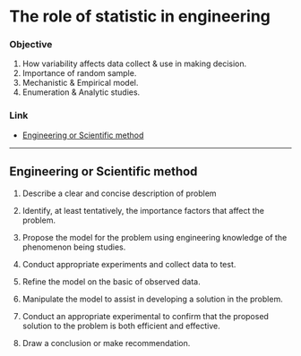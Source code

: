 # The role of statistic in engineering

### Objective

1.  How variability affects data collect & use in making decision.
2.  Importance of random sample.
3.  Mechanistic & Empirical model.
4.  Enumeration & Analytic studies.

### Link

* [Engineering or Scientific method](##Engineering-or-Scientific-method)

---

## Engineering or Scientific method

1.  Describe a clear and concise description of problem

2.  Identify, at least tentatively, the importance factors that affect the problem.

3.  Propose the model for the problem using engineering knowledge of the phenomenon being studies.

4.  Conduct appropriate experiments and collect data to test.

5.  Refine the model on the basic of observed data.

6.  Manipulate the model to assist in developing a solution in the problem.

7.  Conduct an appropriate experimental to confirm that the proposed solution to the problem is both efficient and effective.

8.  Draw a conclusion or make recommendation.
